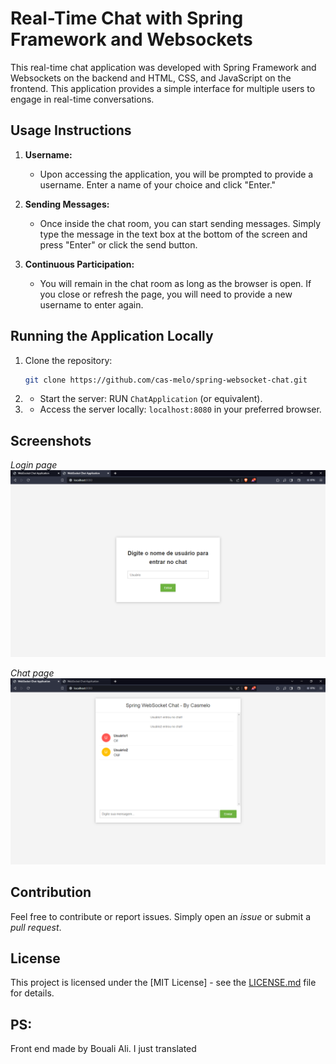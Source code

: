 # Real-Time Chat with Spring Framework and Websockets

This real-time chat application was developed with Spring Framework and Websockets on the backend and HTML, CSS, and JavaScript on the frontend. 
This application provides a simple interface for multiple users to engage in real-time conversations.

## Usage Instructions

1. **Username:**
    - Upon accessing the application, you will be prompted to provide a username. Enter a name of your choice and click "Enter."

2. **Sending Messages:**
    - Once inside the chat room, you can start sending messages. Simply type the message in the text box at the bottom of the screen and press "Enter" or click the send button.

3. **Continuous Participation:**
    - You will remain in the chat room as long as the browser is open. If you close or refresh the page, you will need to provide a new username to enter again.

## Running the Application Locally

1. Clone the repository:

   ```bash
   git clone https://github.com/cas-melo/spring-websocket-chat.git
   ```

2. - Start the server: RUN `ChatApplication` (or equivalent).

3. - Access the server locally: `localhost:8080` in your preferred browser.

## Screenshots

*Login page*
![Login page](screenshot/Screenshot_1.png)


*Chat page*
![Chat page](screenshot/Screenshot_2.png)

## Contribution

Feel free to contribute or report issues. Simply open an *issue* or submit a *pull request*.

## License

This project is licensed under the [MIT License] - see the [LICENSE.md](LICENSE.md) file for details.

## PS:

Front end made by Bouali Ali.
I just translated
